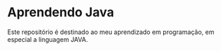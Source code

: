 # Aprendendo Java
Este repositório é destinado ao meu aprendizado em programação, em especial a linguagem JAVA.
